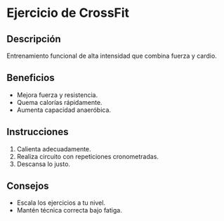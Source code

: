 # Ejercicio de CrossFit

## Descripción
Entrenamiento funcional de alta intensidad que combina fuerza y cardio.

## Beneficios
- Mejora fuerza y resistencia.
- Quema calorías rápidamente.
- Aumenta capacidad anaeróbica.

## Instrucciones
1. Calienta adecuadamente.
2. Realiza circuito con repeticiones cronometradas.
3. Descansa lo justo.

## Consejos
- Escala los ejercicios a tu nivel.
- Mantén técnica correcta bajo fatiga.

